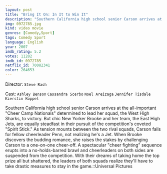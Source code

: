 ```yaml
---
layout: post
title: "Bring It On: In It to Win It"
description: "Southern California high school senior Carson arrives at the all-important Cheer Camp Nationals determined to lead her squad, the West High Sharks, to victory. But chic New Yorker Brooke and her team, the East High Jets, are equally steadfast in their pursuit of the competition's coveted Spirit Stick. As tension mounts between the two rival squads, Carson falls for fellow cheerleader Penn, not realizing he's a Jet. When Br.."
img: 0972785.jpg
kind: video movie
genres: [Comedy,Sport]
tags: Comedy Sport 
language: English
year: 2007
imdb_rating: 5.2
votes: 11282
imdb_id: 0972785
netflix_id: 70082341
color: 264653
---
```

Director: `Steve Rash`  

Cast: `Ashley Benson` `Cassandra Scerbo` `Noel Areizaga` `Jennifer Tisdale` `Kierstin Koppel` 

Southern California high school senior Carson arrives at the all-important "Cheer Camp Nationals" determined to lead her squad, the West High Sharks, to victory. But chic New Yorker Brooke and her team, the East High Jets, are equally steadfast in their pursuit of the competition's coveted "Spirit Stick." As tension mounts between the two rival squads, Carson falls for fellow cheerleader Penn, not realizing he's a Jet. When Brooke discovers the budding romance, she raises the stakes by challenging Carson to a one-on-one cheer-off. A spectacular "cheer fighting" sequence erupts into a no-holds-barred brawl and cheerleaders on both sides are suspended from the competition. With their dreams of taking home the top prize all but shattered, the leaders of both squads realize they'll have to take drastic measures to stay in the game.::Universal Pictures
